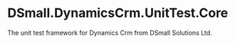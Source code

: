 # DSmall.DynamicsCrm.UnitTest.Core
The unit test framework for Dynamics Crm from DSmall Solutions Ltd.